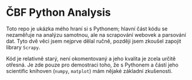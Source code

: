 # ČBF Python Analysis

Toto repo je ukázka mého hraní si s Pythonem; hlavní část kódu se nezaměřuje na analýzu samotnou, ale na scrapování webovek a parsování dat. Tyto dvě věci jsem nejprve dělal ručně, později jsem zkoušel zapojit library `Scrapy`. 

Kód je relativně starý, není okomentovaný a jeho kvalita je zcela určitě otřesná. Je zde pouze pro demostraci toho, že s Pythonem a částí jeho scientific knihoven (`numpy`, `matplot`) mám nějaké základní zkušenosti.
